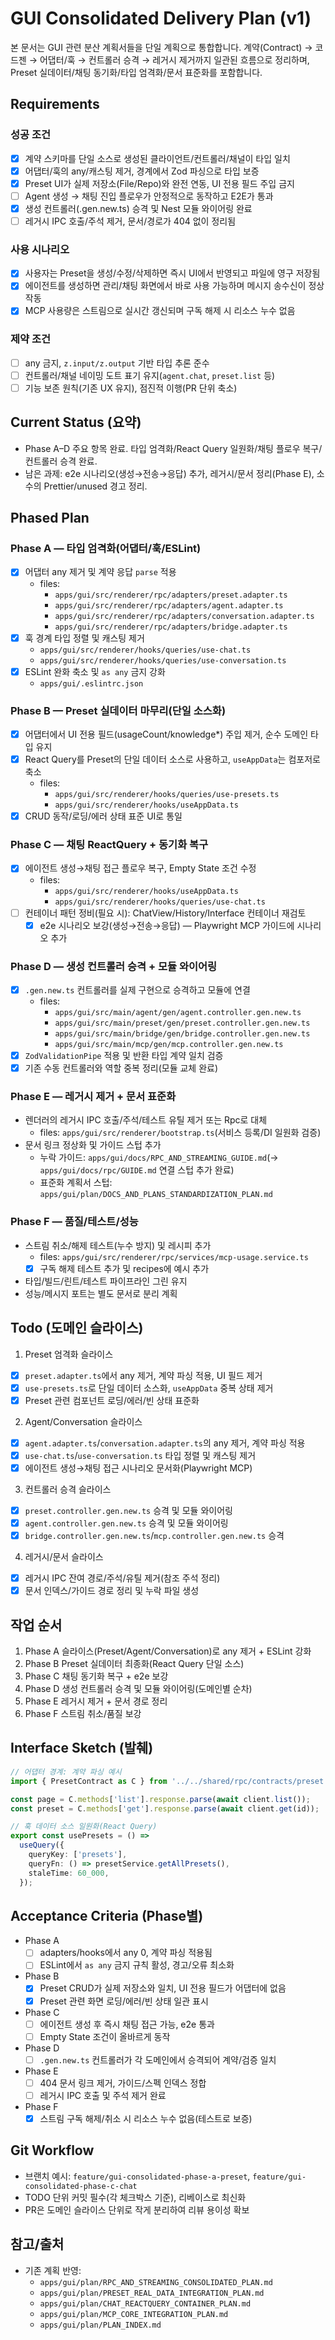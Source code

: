 # GUI Consolidated Delivery Plan (v1)

본 문서는 GUI 관련 분산 계획서들을 단일 계획으로 통합합니다. 계약(Contract) → 코드젠 → 어댑터/훅 → 컨트롤러 승격 → 레거시 제거까지 일관된 흐름으로 정리하며, Preset 실데이터/채팅 동기화/타입 엄격화/문서 표준화를 포함합니다.

## Requirements

### 성공 조건

- [x] 계약 스키마를 단일 소스로 생성된 클라이언트/컨트롤러/채널이 타입 일치
- [x] 어댑터/훅의 any/캐스팅 제거, 경계에서 Zod 파싱으로 타입 보증
- [x] Preset UI가 실제 저장소(File/Repo)와 완전 연동, UI 전용 필드 주입 금지
- [ ] Agent 생성 → 채팅 진입 플로우가 안정적으로 동작하고 E2E가 통과
- [x] 생성 컨트롤러(.gen.new.ts) 승격 및 Nest 모듈 와이어링 완료
- [ ] 레거시 IPC 호출/주석 제거, 문서/경로가 404 없이 정리됨

### 사용 시나리오

- [x] 사용자는 Preset을 생성/수정/삭제하면 즉시 UI에서 반영되고 파일에 영구 저장됨
- [x] 에이전트를 생성하면 관리/채팅 화면에서 바로 사용 가능하며 메시지 송수신이 정상 작동
- [x] MCP 사용량은 스트림으로 실시간 갱신되며 구독 해제 시 리소스 누수 없음

### 제약 조건

- [ ] any 금지, `z.input/z.output` 기반 타입 추론 준수
- [ ] 컨트롤러/채널 네이밍 도트 표기 유지(`agent.chat`, `preset.list` 등)
- [ ] 기능 보존 원칙(기존 UX 유지), 점진적 이행(PR 단위 축소)

## Current Status (요약)

- Phase A–D 주요 항목 완료. 타입 엄격화/React Query 일원화/채팅 플로우 복구/컨트롤러 승격 완료.
- 남은 과제: e2e 시나리오(생성→전송→응답) 추가, 레거시/문서 정리(Phase E), 소수의 Prettier/unused 경고 정리.

## Phased Plan

### Phase A — 타입 엄격화(어댑터/훅/ESLint)

- [x] 어댑터 any 제거 및 계약 응답 `parse` 적용
  - files:
    - `apps/gui/src/renderer/rpc/adapters/preset.adapter.ts`
    - `apps/gui/src/renderer/rpc/adapters/agent.adapter.ts`
    - `apps/gui/src/renderer/rpc/adapters/conversation.adapter.ts`
    - `apps/gui/src/renderer/rpc/adapters/bridge.adapter.ts`
- [x] 훅 경계 타입 정렬 및 캐스팅 제거
  - `apps/gui/src/renderer/hooks/queries/use-chat.ts`
  - `apps/gui/src/renderer/hooks/queries/use-conversation.ts`
- [x] ESLint 완화 축소 및 `as any` 금지 강화
  - `apps/gui/.eslintrc.json`

### Phase B — Preset 실데이터 마무리(단일 소스화)

- [x] 어댑터에서 UI 전용 필드(usageCount/knowledge\*) 주입 제거, 순수 도메인 타입 유지
- [x] React Query를 Preset의 단일 데이터 소스로 사용하고, `useAppData`는 컴포저로 축소
  - files:
    - `apps/gui/src/renderer/hooks/queries/use-presets.ts`
    - `apps/gui/src/renderer/hooks/useAppData.ts`
- [x] CRUD 동작/로딩/에러 상태 표준 UI로 통일

### Phase C — 채팅 ReactQuery + 동기화 복구

- [x] 에이전트 생성→채팅 접근 플로우 복구, Empty State 조건 수정
  - files:
    - `apps/gui/src/renderer/hooks/useAppData.ts`
    - `apps/gui/src/renderer/hooks/queries/use-chat.ts`
- [ ] 컨테이너 패턴 정비(필요 시): ChatView/History/Interface 컨테이너 재검토
  - [x] e2e 시나리오 보강(생성→전송→응답) — Playwright MCP 가이드에 시나리오 추가

### Phase D — 생성 컨트롤러 승격 + 모듈 와이어링

- [x] `.gen.new.ts` 컨트롤러를 실제 구현으로 승격하고 모듈에 연결
  - files:
    - `apps/gui/src/main/agent/gen/agent.controller.gen.new.ts`
    - `apps/gui/src/main/preset/gen/preset.controller.gen.new.ts`
    - `apps/gui/src/main/bridge/gen/bridge.controller.gen.new.ts`
    - `apps/gui/src/main/mcp/gen/mcp.controller.gen.new.ts`
- [x] `ZodValidationPipe` 적용 및 반환 타입 계약 일치 검증
- [x] 기존 수동 컨트롤러와 역할 중복 정리(모듈 교체 완료)

### Phase E — 레거시 제거 + 문서 표준화

- 렌더러의 레거시 IPC 호출/주석/테스트 유틸 제거 또는 Rpc로 대체
  - files: `apps/gui/src/renderer/bootstrap.ts`(서비스 등록/DI 일원화 검증)
- 문서 링크 정상화 및 가이드 스텁 추가
  - 누락 가이드: `apps/gui/docs/RPC_AND_STREAMING_GUIDE.md`(→ `apps/gui/docs/rpc/GUIDE.md` 연결 스텁 추가 완료)
  - 표준화 계획서 스텁: `apps/gui/plan/DOCS_AND_PLANS_STANDARDIZATION_PLAN.md`

### Phase F — 품질/테스트/성능

- 스트림 취소/해제 테스트(누수 방지) 및 레시피 추가
  - files: `apps/gui/src/renderer/rpc/services/mcp-usage.service.ts`
  - [x] 구독 해제 테스트 추가 및 recipes에 예시 추가
- 타입/빌드/린트/테스트 파이프라인 그린 유지
- 성능/메시지 포트는 별도 문서로 분리 계획

## Todo (도메인 슬라이스)

1. Preset 엄격화 슬라이스

- [x] `preset.adapter.ts`에서 any 제거, 계약 파싱 적용, UI 필드 제거
- [x] `use-presets.ts`로 단일 데이터 소스화, `useAppData` 중복 상태 제거
- [x] Preset 관련 컴포넌트 로딩/에러/빈 상태 표준화

2. Agent/Conversation 슬라이스

- [x] `agent.adapter.ts`/`conversation.adapter.ts`의 any 제거, 계약 파싱 적용
- [x] `use-chat.ts`/`use-conversation.ts` 타입 정렬 및 캐스팅 제거
- [x] 에이전트 생성→채팅 접근 시나리오 문서화(Playwright MCP)

3. 컨트롤러 승격 슬라이스

- [x] `preset.controller.gen.new.ts` 승격 및 모듈 와이어링
- [x] `agent.controller.gen.new.ts` 승격 및 모듈 와이어링
- [x] `bridge.controller.gen.new.ts`/`mcp.controller.gen.new.ts` 승격

4. 레거시/문서 슬라이스

- [x] 레거시 IPC 잔여 경로/주석/유틸 제거(참조 주석 정리)
- [x] 문서 인덱스/가이드 경로 정리 및 누락 파일 생성

## 작업 순서

1. Phase A 슬라이스(Preset/Agent/Conversation)로 any 제거 + ESLint 강화
2. Phase B Preset 실데이터 최종화(React Query 단일 소스)
3. Phase C 채팅 동기화 복구 + e2e 보강
4. Phase D 생성 컨트롤러 승격 및 모듈 와이어링(도메인별 순차)
5. Phase E 레거시 제거 + 문서 경로 정리
6. Phase F 스트림 취소/품질 보강

## Interface Sketch (발췌)

```ts
// 어댑터 경계: 계약 파싱 예시
import { PresetContract as C } from '../../shared/rpc/contracts/preset.contract';

const page = C.methods['list'].response.parse(await client.list());
const preset = C.methods['get'].response.parse(await client.get(id));
```

```ts
// 훅 데이터 소스 일원화(React Query)
export const usePresets = () =>
  useQuery({
    queryKey: ['presets'],
    queryFn: () => presetService.getAllPresets(),
    staleTime: 60_000,
  });
```

## Acceptance Criteria (Phase별)

- Phase A
  - [ ] adapters/hooks에서 any 0, 계약 파싱 적용됨
  - [ ] ESLint에서 `as any` 금지 규칙 활성, 경고/오류 최소화
- Phase B
  - [x] Preset CRUD가 실제 저장소와 일치, UI 전용 필드가 어댑터에 없음
  - [x] Preset 관련 화면 로딩/에러/빈 상태 일관 표시
- Phase C
  - [ ] 에이전트 생성 후 즉시 채팅 접근 가능, e2e 통과
  - [ ] Empty State 조건이 올바르게 동작
- Phase D
  - [ ] `.gen.new.ts` 컨트롤러가 각 도메인에서 승격되어 계약/검증 일치
- Phase E
  - [ ] 404 문서 링크 제거, 가이드/스펙 인덱스 정합
  - [ ] 레거시 IPC 호출 및 주석 제거 완료
- Phase F
  - [x] 스트림 구독 해제/취소 시 리소스 누수 없음(테스트로 보증)

## Git Workflow

- 브랜치 예시: `feature/gui-consolidated-phase-a-preset`, `feature/gui-consolidated-phase-c-chat`
- TODO 단위 커밋 필수(각 체크박스 기준), 리베이스로 최신화
- PR은 도메인 슬라이스 단위로 작게 분리하여 리뷰 용이성 확보

## 참고/출처

- 기존 계획 반영:
  - `apps/gui/plan/RPC_AND_STREAMING_CONSOLIDATED_PLAN.md`
  - `apps/gui/plan/PRESET_REAL_DATA_INTEGRATION_PLAN.md`
  - `apps/gui/plan/CHAT_REACTQUERY_CONTAINER_PLAN.md`
  - `apps/gui/plan/MCP_CORE_INTEGRATION_PLAN.md`
  - `apps/gui/plan/PLAN_INDEX.md`
